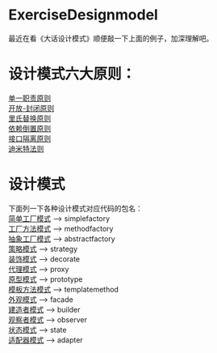 # ExerciseDesignmodel
最近在看《大话设计模式》顺便敲一下上面的例子，加深理解吧。


# 设计模式六大原则：<br>
[单一职责原则](https://blog.csdn.net/wangxp423/article/details/80349273)<br>
[开放-封闭原则](https://blog.csdn.net/wangxp423/article/details/80361384)<br>
[里氏替换原则](https://blog.csdn.net/wangxp423/article/details/80364509)<br>
[依赖倒置原则](https://blog.csdn.net/wangxp423/article/details/80362902)<br>
[接口隔离原则](https://blog.csdn.net/wangxp423/article/details/80366212)<br>
[迪米特法则](https://blog.csdn.net/wangxp423/article/details/80365515)<br>


# 设计模式<br>
下面列一下各种设计模式对应代码的包名：<br>
[简单工厂模式](https://blog.csdn.net/wangxp423/article/details/80336828) --> simplefactory<br>
[工厂方法模式](https://blog.csdn.net/wangxp423/article/details/80417377) --> methodfactory<br>
[抽象工厂模式](https://blog.csdn.net/wangxp423/article/details/80421542) --> abstractfactory<br>
[策略模式](https://blog.csdn.net/wangxp423/article/details/80347079) --> strategy<br>
[装饰模式](https://blog.csdn.net/wangxp423/article/details/80392828) --> decorate<br>
[代理模式](https://blog.csdn.net/wangxp423/article/details/80402888) --> proxy<br>
[原型模式](https://blog.csdn.net/wangxp423/article/details/80432130) --> prototype<br>
[模板方法模式](https://blog.csdn.net/wangxp423/article/details/80451494) --> templatemethod<br>
[外观模式](https://blog.csdn.net/wangxp423/article/details/80480771) --> facade<br>
[建造者模式](https://blog.csdn.net/wangxp423/article/details/80493866) --> builder<br>
[观察者模式](https://blog.csdn.net/wangxp423/article/details/80510663) --> observer<br>
[状态模式](https://blog.csdn.net/wangxp423/article/details/80521971) --> state<br>
[适配器模式](https://blog.csdn.net/wangxp423/article/details/80534972) --> adapter<br>

